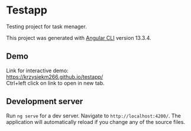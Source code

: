 # Testapp
Testing project for task menager. <br>

This project was generated with [Angular CLI](https://github.com/angular/angular-cli) version 13.3.4. <br>
## Demo
Link for interactive demo: <br>
https://krzysiekm266.github.io/testapp/ <br>
Ctrl+left click on link to open in new tab. <br>
## Development server

Run `ng serve` for a dev server. Navigate to `http://localhost:4200/`. The application will automatically reload if you change any of the source files.
